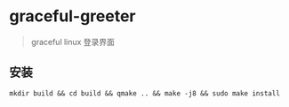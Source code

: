 # graceful-greeter
> graceful linux 登录界面

## 安装

```shell
mkdir build && cd build && qmake .. && make -j8 && sudo make install
```

